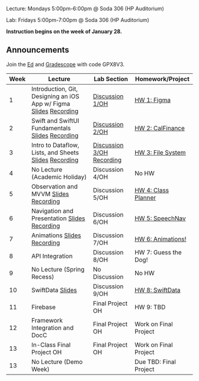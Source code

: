 Lecture: Mondays 5:00pm-6:00pm @ Soda 306 (HP Auditorium)

Lab: Fridays 5:00pm-7:00pm @ Soda 306 (HP Auditorium)

**Instruction begins on the week of January 28.**

## Announcements
Join the [Ed](https://edstem.org/us/join/mtSMbK) and [Gradescope](https://www.gradescope.com) with code GPX8V3.

| Week | Lecture | Lab Section | Homework/Project |
| ---- | ------------------------------------------------------------------------------------------------------------------------------------------------------------------------------------------------------------------------------------------------------------------------------------------------------- | ------------------------------------------------- | ------------------------------------------------- |
| 1    | Introduction, Git, Designing an iOS App w/ Figma [Slides](https://drive.google.com/file/d/1KTsx2mbOxT-gFV8cdZrv2F1BUktUxS2O/view?usp=sharing) [Recording](https://youtu.be/z4cpKbx39IA) | [Discussion 1/OH](https://drive.google.com/file/d/11i_zGYDiSbBesUteg__QgBqdW0hT6u6Y/view) | [HW 1: Figma](https://calhacks.notion.site/HW-1-Figma-d909077eda204b0cb5a858c49b686c63?pvs=4) |
| 2    | Swift and SwiftUI Fundamentals [Slides](https://drive.google.com/file/d/1082vdMlfG52JUHXUDl7nSnB-T0sIsMes/view?usp=share_link) [Recording](https://youtu.be/4vm3SVf_8yU) | [Discussion 2/OH](https://youtu.be/72FNB2_FD88)  | [HW 2: CalFinance](https://calhacks.notion.site/HW-2-CalFinance-011688233b4a46cba49112f49a87fbd6?pvs=4) |
| 3    | Intro to Dataflow, Lists, and Sheets [Slides](https://drive.google.com/file/d/1VfZ_QQ30zjiKjF8i190p_Nz9nPEgBRbL/view?usp=sharing) [Recording](https://drive.google.com/file/d/1S9UyrSW2MqI3r1uyVbhOfDX65bZksxbi/view?usp=sharing)| [Discussion 3/OH](https://drive.google.com/file/d/1etJq2wdpPGzD-cmxL4X1_qTNwI2Ykptz/view?usp=sharing) [Recording](https://drive.google.com/file/d/1A2hLK20mbvkZiB0o4qcpsIXMnYYCrYLt/view?usp=sharing) | [HW 3: File System](https://calhacks.notion.site/HW-3-File-System-1aef9c794ce4455e9ef69953be4acfaa?pvs=4) |
| 4    | No Lecture (Academic Holiday) | Discussion 4/OH | No HW |
| 5    | Observation and MVVM [Slides](https://drive.google.com/file/d/1nTDa7it4BdxE0zae2Zw0_ufe2oiTzFQS/view?usp=sharing) [Recording](https://youtu.be/JVIQTW8oQrA) | Discussion 5/OH | [HW 4: Class Planner](https://calhacks.notion.site/HW-4-Class-Planner-3fab826da29d4ee48e1f81fbcb141483?pvs=4)  |
| 6    | Navigation and Presentation [Slides](https://drive.google.com/file/d/1kwWanZEPm6gn4wWoTvo3KIYfbPamK5Nt/view?usp=sharing) [Recording](https://youtu.be/yp65ba_T-gA?si=de7SE4p5-edOTgFL) | Discussion 6/OH | [HW 5: SpeechNav](https://calhacks.notion.site/HW-5-SpeechNav-26ac42e5ff6d4db9b8570ad569659255?pvs=4) |
| 7    | Animations [Slides](https://drive.google.com/file/d/1oNS2DKfPR_LcMnWical1SU43aUqZ_IB1/view?usp=sharing) [Recording](https://drive.google.com/file/d/1a6TmEGvPz4U9uX9YEzGB-dfliN1nBYER/view?usp=sharing) | Discussion 7/OH | [HW 6: Animations!](https://calhacks.notion.site/HW-6-Animations-4c8f20647d754f4db62c8c7c67e22dfa?pvs=4) |
| 8    | API Integration | Discussion 8/OH | HW 7: Guess the Dog! |
| 9    | No Lecture (Spring Recess) | No Discussion | No HW |
| 10   | SwiftData [Slides](https://drive.google.com/file/d/1SujPLfvSydh68nGtQFlrN6h4Um7_Z63v/view?usp=sharing) | Discussion 9/OH  | [HW 8: SwiftData](https://drive.google.com/file/d/1gmfCu7ozTGDYNAtFEVZAGg11UteF5E7Y/view?usp=sharing)  |
| 11   | Firebase | Final Project OH | HW 9: TBD |
| 12   | Framework Integration and DocC | Final Project OH | Work on Final Project |
| 13   | In-Class Final Project OH | Final Project OH | Work on Final Project |
| 13   | No Lecture (Demo Week) | | Due TBD: Final Project |
